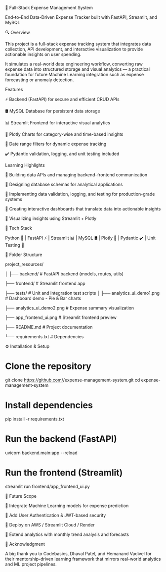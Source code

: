 🧾 Full-Stack Expense Management System

End-to-End Data-Driven Expense Tracker built with FastAPI, Streamlit, and MySQL

🔍 Overview

This project is a full-stack expense tracking system that integrates data collection, API development, and interactive visualization to provide actionable insights on user spending.

It simulates a real-world data engineering workflow, converting raw expense data into structured storage and visual analytics — a practical foundation for future Machine Learning integration such as expense forecasting or anomaly detection.

Features

⚡ Backend (FastAPI) for secure and efficient CRUD APIs

🛢️ MySQL Database for persistent data storage

📊 Streamlit Frontend for interactive visual analytics

🎨 Plotly Charts for category-wise and time-based insights

📅 Date range filters for dynamic expense tracking

✔️ Pydantic validation, logging, and unit testing included


Learning Highlights

🔆 Building data APIs and managing backend–frontend communication

🔆 Designing database schemas for analytical applications

🔆 Implementing data validation, logging, and testing for production-grade systems

🔆 Creating interactive dashboards that translate data into actionable insights

🔆 Visualizing insights using Streamlit + Plotly

🧰 Tech Stack

Python 🐍 | FastAPI ⚡ | Streamlit 📊 | MySQL 🛢️ | Plotly 🎨 | Pydantic ✔️ | Unit Testing 🧪

📁 Folder Structure

project_resources/

│
├── backend/                 # FastAPI backend (models, routes, utils) 

├── frontend/                # Streamlit frontend app

├── tests/                   # Unit and integration test scripts
│
├── analytics_ui_demo1.png   # Dashboard demo - Pie & Bar charts

├── analytics_ui_demo2.png   # Expense summary visualization

├── app_frontend_ui.png      # Streamlit frontend preview

├── README.md                # Project documentation

└── requirements.txt         # Dependencies

⚙️ Installation & Setup
# Clone the repository
git clone https://github.com/<your-username>/expense-management-system.git
cd expense-management-system

# Install dependencies
pip install -r requirements.txt

# Run the backend (FastAPI)
uvicorn backend.main:app --reload

# Run the frontend (Streamlit)
streamlit run frontend/app_frontend_ui.py


🔮 Future Scope

🔆 Integrate Machine Learning models for expense prediction

🔆 Add User Authentication & JWT-based security

🔆 Deploy on AWS / Streamlit Cloud / Render

🔆 Extend analytics with monthly trend analysis and forecasts


🙏 Acknowledgment

A big thank you to Codebasics, Dhaval Patel, and Hemanand Vadivel for their mentorship-driven learning framework that mirrors real-world analytics and ML project pipelines.

